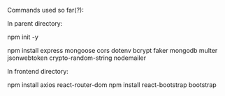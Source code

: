 Commands used so far(?):

In parent directory:

npm init -y

npm install express mongoose cors dotenv bcrypt faker mongodb multer jsonwebtoken crypto-random-string nodemailer

In frontend directory:

npm install axios react-router-dom
npm install react-bootstrap bootstrap
